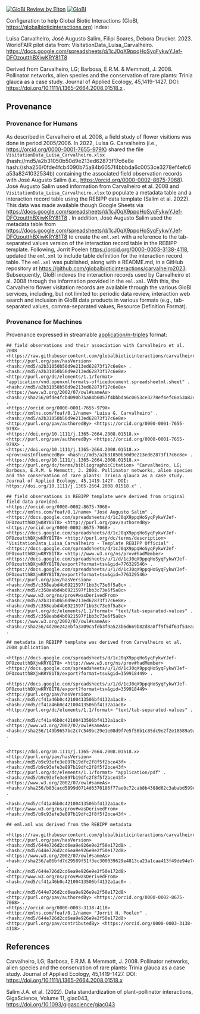 [![GloBI Review by Elton](../../actions/workflows/review.yml/badge.svg)](../../actions/workflows/review.yml) [![GloBI](https://api.globalbioticinteractions.org/interaction.svg?accordingTo=globi:globalbioticinteractions/carvalheiro2023&refutes=true&refutes=false)](https://globalbioticinteractions.org/?accordingTo=globi:globalbioticinteractions/carvalheiro2023)

Configuration to help Global Biotic Interactions (GloBI, https://globalbioticinteractions.org) index: 

Luisa Carvalheiro, José Augusto Salim, Filipi Soares, Debora Drucker. 2023. WorldFAIR pilot data from: VisitationData_Luisa_Carvalheiro. https://docs.google.com/spreadsheets/d/1cJ0qX9ppqHoSyqFykwYJef-DFOzoutthBXjwKRY81T8 

Derived from Carvalheiro, LG; Barbosa, E.R.M. & Memmott, J. 2008. Pollinator networks, alien species and the conservation of rare plants: Trinia glauca as a case study. Journal of Applied Ecology, 45,1419-1427. DOI: https://doi.org/10.1111/j.1365-2664.2008.01518.x .

## Provenance

### Provenance for Humans

As described in Carvalheiro et al. 2008, a field study of flower visitions was done in period 2005/2006. In 2022, Luísa G. Carvalheiro (i.e., https://orcid.org/0000-0001-7655-979X) shared the file ```VisitationData_Luisa_Carvalheiro.xlsx``` (hash://md5/a2b31050b50d9e213ed62873f17c6e8e hash://sha256/0fde4fcb4090b75a84b6057f4bbbda6c0053ce3278ef4efc6a53a8241032534b) containing the associated field observation records with José Augusto Salim (i.e., https://orcid.org/0000-0002-8675-7068). José Augusto Salim used information from Carvalheiro et al. 2008 and ```VisitationData_Luisa_Carvalheiro.xlsx``` to populate a metadata table and a interaction record table using the REBIPP data template (Salim et al. 2022). This data was made available though Google Sheets via https://docs.google.com/spreadsheets/d/1cJ0qX9ppqHoSyqFykwYJef-DFOzoutthBXjwKRY81T8 . In addition, José Augusto Salim used the metadata table from https://docs.google.com/spreadsheets/d/1cJ0qX9ppqHoSyqFykwYJef-DFOzoutthBXjwKRY81T8 to create the ```eml.xml``` with a reference to the tab-separated values version of the interaction record table in the REBIPP template. Following, Jorrit Poelen https://orcid.org/0000-0003-3138-4118, updated the ```eml.xml``` to include table definition for the interaction record table. The ```eml.xml``` was published, along with a README.md, in a GitHub repository at https://github.com/globalbioticinteractions/carvalheiro2023. Subsequently, GloBI indexes the interaction records used by Carvalheiro et al. 2008 through the information provided in the ```eml.xml```. With this, the Carvalheiro flower visitation records are available through the various GloBI services, including, but not limited to: periodic data review, interaction web search and inclusion in GloBI data products in various formats (e.g., tab-separated values, comma-separated values, Resource Definition Format).

### Provenance for Machines 

Provenance expressed in streamable [application/n-triples](https://en.wikipedia.org/wiki/N-Triples) format:

```
## field observations and their association with Carvalheiro et al. 2008
<https://raw.githubusercontent.com/globalbioticinteractions/carvalheiro2023/main/VisitationData_Luisa_Carvalheiro.xlsx> <http://purl.org/pav/hasVersion> <hash://md5/a2b31050b50d9e213ed62873f17c6e8e> .
<hash://md5/a2b31050b50d9e213ed62873f17c6e8e> <http://purl.org/dc/elements/1.1/format> "application/vnd.openxmlformats-officedocument.spreadsheetml.sheet" .
<hash://md5/a2b31050b50d9e213ed62873f17c6e8e> <https://www.w3.org/2002/07/owl#sameAs> <hash://sha256/0fde4fcb4090b75a84b6057f4bbbda6c0053ce3278ef4efc6a53a8241032534b> .
<https://orcid.org/0000-0001-7655-979X> <http://xmlns.com/foaf/0.1/name> "Luísa G. Carvalheiro" .
<hash://md5/a2b31050b50d9e213ed62873f17c6e8e> <http://purl.org/pav/authoredBy> <https://orcid.org/0000-0001-7655-979X> .
<https://doi.org/10.1111/j.1365-2664.2008.01518.x> <http://purl.org/pav/authoredBy> <https://orcid.org/0000-0001-7655-979X> .
<https://doi.org/10.1111/j.1365-2664.2008.01518.x> <prov:wasInfluencedBy> <hash://md5/a2b31050b50d9e213ed62873f17c6e8e> .
<https://doi.org/10.1111/j.1365-2664.2008.01518.x> <http://purl.org/dc/terms/bibliographicCitation> "Carvalheiro, LG; Barbosa, E.R.M. & Memmott, J. 2008. Pollinator networks, alien species and the conservation of rare plants: Trinia glauca as a case study. Journal of Applied Ecology, 45,1419-1427. DOI: https://doi.org/10.1111/j.1365-2664.2008.01518.x" .

## field observations in REBIPP template were derived from original field data provided.
<https://orcid.org/0000-0002-8675-7068> <http://xmlns.com/foaf/0.1/name> "José Augusto Salim" .
<https://docs.google.com/spreadsheets/d/1cJ0qX9ppqHoSyqFykwYJef-DFOzoutthBXjwKRY81T8> <http://purl.org/pav/authoredBy> <https://orcid.org/0000-0002-8675-7068> .
<https://docs.google.com/spreadsheets/d/1cJ0qX9ppqHoSyqFykwYJef-DFOzoutthBXjwKRY81T8> <http://purl.org/dc/terms/description> "VisitationData_Luisa_Carvalheiro - Template REBIPP Official" .
<https://docs.google.com/spreadsheets/d/1cJ0qX9ppqHoSyqFykwYJef-DFOzoutthBXjwKRY81T8> <http://www.w3.org/ns/prov#hadMember> <https://docs.google.com/spreadsheets/u/1/d/1cJ0qX9ppqHoSyqFykwYJef-DFOzoutthBXjwKRY81T8/export?format=tsv&gid=776329546> .
<https://docs.google.com/spreadsheets/u/1/d/1cJ0qX9ppqHoSyqFykwYJef-DFOzoutthBXjwKRY81T8/export?format=tsv&gid=776329546> <http://purl.org/pav/hasVersion> <hash://md5/c358eabd4b6921597f1bb3c73e6f5a8c> .
<hash://md5/c358eabd4b6921597f1bb3c73e6f5a8c> <http://www.w3.org/ns/prov#wasDerivedFrom> <hash://md5/a2b31050b50d9e213ed62873f17c6e8e> .
<hash://md5/c358eabd4b6921597f1bb3c73e6f5a8c> <http://purl.org/dc/elements/1.1/format> "text/tab-separated-values" .
<hash://md5/c358eabd4b6921597f1bb3c73e6f5a8c> <https://www.w3.org/2002/07/owl#sameAs> <hash://sha256/4d20e242ebfa3a09cafeb3f9a523b6d669b82d8a8ff9f5df63f53ea3fb220a6a> .

## metadata in REBIPP template was derived from Carvalheiro et al. 2008 publication

<https://docs.google.com/spreadsheets/d/1cJ0qX9ppqHoSyqFykwYJef-DFOzoutthBXjwKRY81T8> <http://www.w3.org/ns/prov#hadMember> <https://docs.google.com/spreadsheets/u/1/d/1cJ0qX9ppqHoSyqFykwYJef-DFOzoutthBXjwKRY81T8/export?format=tsv&gid=359918449> .

<https://docs.google.com/spreadsheets/u/1/d/1cJ0qX9ppqHoSyqFykwYJef-DFOzoutthBXjwKRY81T8/export?format=tsv&gid=359918449> <http://purl.org/pav/hasVersion> <hash://md5/cf41a46b0c42100413506bf4132a1ac0> .
<hash://md5/cf41a46b0c42100413506bf4132a1ac0> <http://purl.org/dc/elements/1.1/format> "text/tab-separated-values" .

<hash://md5/cf41a46b0c42100413506bf4132a1ac0> <https://www.w3.org/2002/07/owl#sameAs> <hash://sha256/149b9657bc2c7c549bc29e1e08d9f7e5f56b1c85dc9e2f2e18589a9a6043a4ff> .


<https://doi.org/10.1111/j.1365-2664.2008.01518.x> <http://purl.org/pav/hasVersion> <hash://md5/b9c93efe3e897b19dfc2f8f5f2bce43f> .
<hash://md5/b9c93efe3e897b19dfc2f8f5f2bce43f> <http://purl.org/dc/elements/1.1/format> "application/pdf" .
<hash://md5/b9c93efe3e897b19dfc2f8f5f2bce43f> <https://www.w3.org/2002/07/owl#sameAs> <hash://sha256/b83cacd5899d0714d6370186f77ae0c72cab8b4388d62c3ababd599eed8b5362> .

<hash://md5/cf41a46b0c42100413506bf4132a1ac0> <http://www.w3.org/ns/prov#wasDerivedFrom> <hash://md5/b9c93efe3e897b19dfc2f8f5f2bce43f> .

## eml.xml was derived from the REBIPP metadata

<https://raw.githubusercontent.com/globalbioticinteractions/carvalheiro2023/main/eml.xml> <http://purl.org/pav/hasVersion> <hash://md5/644e726d2cd6ea9e926e9e2f50e172d8> .
<hash://md5/644e726d2cd6ea9e926e9e2f50e172d8> <https://www.w3.org/2002/07/owl#sameAs> <hash://sha256/a06bfd7d29589f51f3ec300039629e4813ca23a1caa413f49de94e74760f6914> .
<hash://md5/644e726d2cd6ea9e926e9e2f50e172d8> <http://www.w3.org/ns/prov#wasDerivedFrom> <hash://md5/cf41a46b0c42100413506bf4132a1ac0> .

<hash://md5/644e726d2cd6ea9e926e9e2f50e172d8> <http://purl.org/pav/authoredBy> <https://orcid.org/0000-0002-8675-7068> .
<https://orcid.org/0000-0003-3138-4118> <http://xmlns.com/foaf/0.1/name> "Jorrit H. Poelen" .
<hash://md5/644e726d2cd6ea9e926e9e2f50e172d8> <http://purl.org/pav/contributedBy> <https://orcid.org/0000-0003-3138-4118> .
```
  


## References

Carvalheiro, LG; Barbosa, E.R.M. & Memmott, J. 2008. Pollinator networks, alien species and the conservation of rare plants: Trinia glauca as a case study. Journal of Applied Ecology, 45,1419-1427. DOI: https://doi.org/10.1111/j.1365-2664.2008.01518.x

Salim J.A. et al. (2022). Data standardization of plant–pollinator interactions, GigaScience, Volume 11, giac043, https://doi.org/10.1093/gigascience/giac043 
